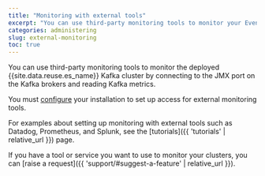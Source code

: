 ```yaml
---
title: "Monitoring with external tools"
excerpt: "You can use third-party monitoring tools to monitor your Event Streams Kafka cluster."
categories: administering
slug: external-monitoring
toc: true
---
```


You can use third-party monitoring tools to monitor the deployed {{site.data.reuse.es_name}} Kafka cluster by connecting to the JMX port on the Kafka brokers and reading Kafka metrics.

You must [configure](../../installing/configuring/#configuring-external-monitoring-tools) your installation to set up access for external monitoring tools.

For examples about setting up monitoring with external tools such as Datadog, Prometheus, and Splunk, see the [tutorials]({{ 'tutorials' | relative_url }}) page.

If you have a tool or service you want to use to monitor your clusters, you can [raise a request]({{ 'support/#suggest-a-feature' | relative_url }}).
